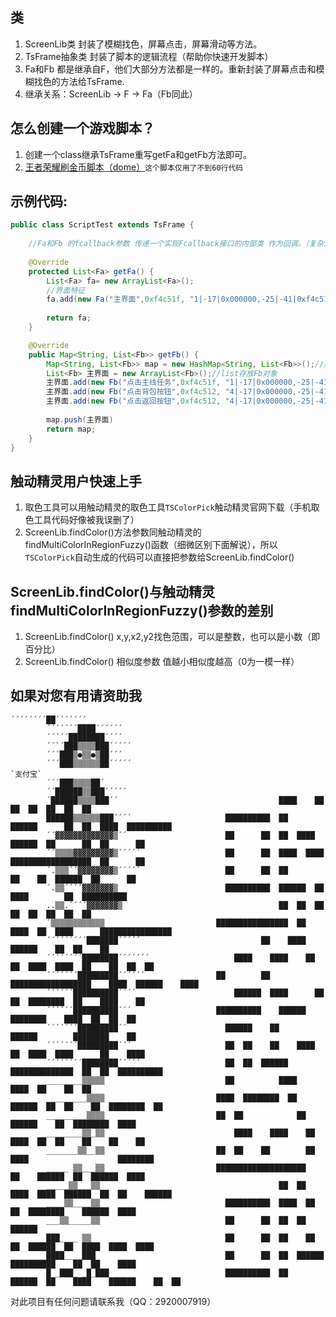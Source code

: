 
## 类
1. ScreenLib类 封装了模糊找色，屏幕点击，屏幕滑动等方法。
1. TsFrame抽象类 封装了脚本的逻辑流程（帮助你快速开发脚本）
1. Fa和Fb 都是继承自F，他们大部分方法都是一样的。重新封装了屏幕点击和模糊找色的方法给TsFrame.
1. 继承关系：ScreenLib → F → Fa（Fb同此）

## 怎么创建一个游戏脚本？
1. 创建一个class继承TsFrame重写getFa和getFb方法即可。
1. [王者荣耀刷金币脚本（dome）](https://github.com/qq292/autoA/blob/master/app/src/main/java/com/example/scriptx1/ScriptWzRy.java)`这个脚本仅用了不到60行代码`
## 示例代码:
```java
public class ScriptTest extends TsFrame {
   
    //Fa和Fb 的fcallback参数 传递一个实现Fcallback接口的内部类 作为回调。（复杂逻辑的脚本应该使用它）
    
    @Override
    protected List<Fa> getFa() {
        List<Fa> fa= new ArrayList<Fa>();
        //界面特征 
        fa.add(new Fa("主界面",0xf4c51f, "1|-17|0x000000,-25|-41|0xf4c51f,28|-45|0xf4c51f,21|12|0xf4c51f,18|-8|0x000000,-1|-24|0x000000", 90, 40, 97, 691, 487));
      
        return fa;
    }

    @Override
    public Map<String, List<Fb>> getFb() {
        Map<String, List<Fb>> map = new HashMap<String, List<Fb>>();//类似于lua中的字典类型
        List<Fb> 主界面 = new ArrayList<Fb>();//list存放Fb对象
        主界面.add(new Fb("点击主线任务",0xf4c51f, "1|-17|0x000000,-25|-41|0xf4c51f,28|-45|0xf4c51f,21|12|0xf4c51f,18|-8|0x000000,-1|-24|0x000000", 90, 40, 97, 691, 487))
        主界面.add(new Fb("点击背包按钮",0xf4c512, "4|-17|0x000000,-25|-41|0xf4c51f,28|-45|0xf4c51f,21|12|0xf4c51f,18|-8|0x000000,-1|-24|0x000000", 90, 40, 97, 691, 487))
        主界面.add(new Fb("点击返回按钮",0xf4c512, "4|-17|0x000000,-25|-41|0xf4c51f,28|-45|0xf4c51f,21|12|0xf4c51f,18|-8|0x000000,-1|-24|0x000000", 90, 40, 97, 691, 487))
        
        map.push(主界面)
        return map;
    }
}
```

## 触动精灵用户快速上手
1. 取色工具可以用触动精灵的取色工具`TSColorPick`触动精灵官网下载（手机取色工具代码好像被我误删了）
1. ScreenLib.findColor()方法参数同触动精灵的findMultiColorInRegionFuzzy()函数（细微区别下面解说），所以`TSColorPick`自动生成的代码可以直接把参数给ScreenLib.findColor()
   
## ScreenLib.findColor()与触动精灵findMultiColorInRegionFuzzy()参数的差别
1. ScreenLib.findColor() x,y,x2,y2找色范围，可以是整数，也可以是小数（即百分比）
1. ScreenLib.findColor() 相似度参数 值越小相似度越高（0为一模一样）

## 如果对您有用请资助我
  

```
´´´´´´´´██´´´´´´´
        ´´´´´´´████´´´´´´
        ´´´´´████████´´´´
        ´´`´███▒▒▒▒███´´´´´
        ´´´███▒●▒▒●▒██´´´
        ´´´███▒▒▒▒▒▒██´´´´´                                           `支付宝`
        ´´´███▒▒▒▒██´                 
        ´´██████▒▒███´´´´´                 
        ´██████▒▒▒▒███´´                                    ████    ██  ██  ██  ██  ██  ██
        ██████▒▒▒▒▒▒███´´´´                     ██████████  ██    ██████      ██  ██  ████  ██████████
        ´´▓▓▓▓▓▓▓▓▓▓▓▓▓▒´´                      ██      ██  ██  ████    ██████  ██      ██  ██      ██
        ´´▒▒▒▒▓▓▓▓▓▓▓▓▓▒´´´´´                   ██      ██  ████  ████  ██████████████████  ██      ██
        ´.▒▒▒´´▓▓▓▓▓▓▓▓▒´´´´´                   ██      ██  ██            ██    ██  ██████  ██      ██
        ´.▒▒´´´´▓▓▓▓▓▓▓▒                        ██████████  ██████  ██      ████        ██  ██████████
        ..▒▒.´´´´▓▓▓▓▓▓▓▒                                   ██  ██  ██  ██  ██  ██  ██  ██
        ´▒▒▒▒▒▒▒▒▒▒▒▒                         ████████████████  ██  ████  ██  ████      ████████████████
        ´´´´´´´´´███████´´´´´                           ██    ████                ██████    ██  ██    ██
        ´´´´´´´´████████´´´´´´´                   ████    ████    ██    ██  ████  ████  ██    ██  ██  ██
        ´´´´´´´█████████´´´´´´                ██        ██  ██████████████████    ████  ██████    ████
        ´´´´´´██████████´´´´                      ██████  ████      ██    ██  ████████  ██    ████    ██
        ´´´´´´██████████´´´                   ██████████    ██████        ████████    ████  ██  ██  ██
        ´´´´´´´█████████´´                      ██████    ██        ██████        ████████    ██
        ´´´´´´´█████████´´´                     ██  ██    ██    ████    ██  ████  ████      ██    ████
        ´´´´´´´´████████´´´´´                   ██  ██  ██████    ██████████████  ██  ██  ██████████
        ________▒▒▒▒▒                           ██          ████                ████  ██    ██  ██
        _________▒▒▒▒                         ████  ████████  ██      ██████  ██  ██    ██  ████████  ██
        _________▒▒▒▒                         ██  ██            ██  ██████    ██  ████████  ████
        ________▒▒_▒▒                             ████    ████    ██      ████  ██  ██    ██    ██    ██
        _______▒▒__▒▒                         ██  ██    ██        ██    ████                    ████████
        _____ ▒▒___▒▒                         ████████████████████    ██    ██████  ██  ██████  ████
        _____▒▒___▒▒                                        ██  ██  ████  ████  ██████  ██  ██    ██████
        ____▒▒____▒▒                            ██████████  ████  ██    ██  ████████    ██████  ████
        ___▒▒_____▒▒                            ██      ██  ██  ██              ██████
        ███____ ▒▒                              ██      ██  ██    ██  ██  ██████  ██  ████  ████  ████
        ████____███                             ██      ██  ██  ██████    ██████████    ██  ██    ████
        █ _███_ _█_███                          ██████████  ██    ██████  ██    ████    ██████    ██  ██
```
  
对此项目有任何问题请联系我（QQ：2920007919）






